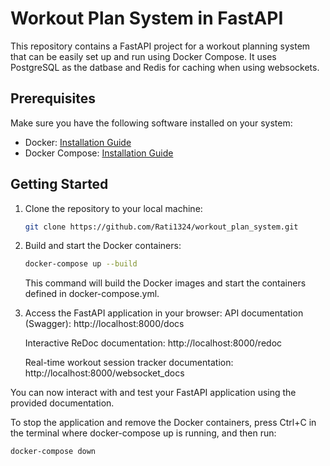 # Workout Plan System in FastAPI

This repository contains a FastAPI project for a workout planning system that can be easily set up and run using Docker Compose.
It uses PostgreSQL as the datbase and Redis for caching when using websockets.

## Prerequisites

Make sure you have the following software installed on your system:

- Docker: [Installation Guide](https://docs.docker.com/get-docker/)
- Docker Compose: [Installation Guide](https://docs.docker.com/compose/install/)

## Getting Started

1. Clone the repository to your local machine:

   ```bash
   git clone https://github.com/Rati1324/workout_plan_system.git
   ```
2. Build and start the Docker containers:

   ```bash
   docker-compose up --build
   ```
   This command will build the Docker images and start the containers defined in docker-compose.yml.

3. Access the FastAPI application in your browser:
    API documentation (Swagger): http://localhost:8000/docs

    Interactive ReDoc documentation: http://localhost:8000/redoc

    Real-time workout session tracker documentation: http://localhost:8000/websocket_docs 

You can now interact with and test your FastAPI application using the provided documentation.

To stop the application and remove the Docker containers, press Ctrl+C in the terminal where docker-compose up is running, and then run:
   
   ```bash
   docker-compose down
   
